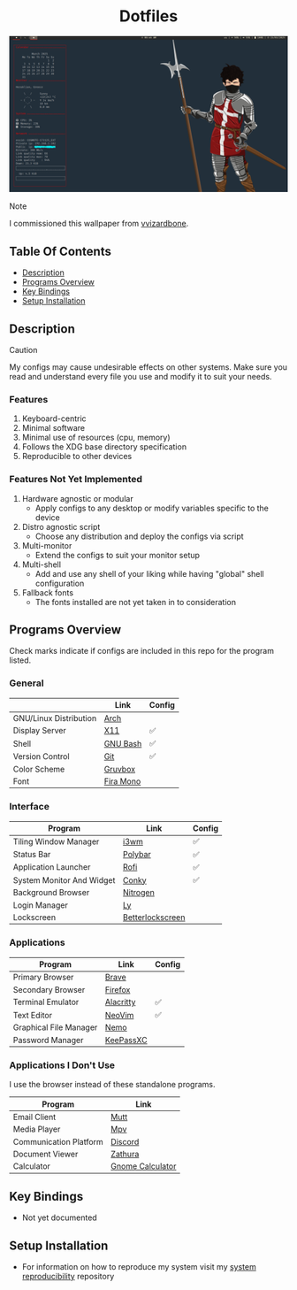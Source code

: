 <div align="center">
    <h1>Dotfiles</h1>
</div>

![image_of_rice](desktop_image.png)

> [!NOTE]
> I commissioned this wallpaper from 
> [vvizardbone](https://www.instagram.com/vvizardbone/).

## Table Of Contents

* [Description](#Description)
* [Programs Overview](#Programs-Overview)
* [Key Bindings](#Key-Bindings)
* [Setup Installation](#Setup-Installation)

## Description

> [!CAUTION]
> My configs may cause undesirable effects on other systems. Make sure you read
> and understand every file you use and modify it to suit your needs.

### Features

1. Keyboard-centric
1. Minimal software
1. Minimal use of resources (cpu, memory)
1. Follows the XDG base directory specification
1. Reproducible to other devices

### Features Not Yet Implemented

1. Hardware agnostic or modular
    * Apply configs to any desktop or modify variables specific to the device
1. Distro agnostic script
    * Choose any distribution and deploy the configs via script
1. Multi-monitor
    * Extend the configs to suit your monitor setup
1. Multi-shell
    * Add and use any shell of your liking while having \"global\" shell 
    configuration
1. Fallback fonts
    * The fonts installed are not yet taken in to consideration

## Programs Overview

Check marks indicate if configs are included in this repo for the program listed.

### General

|                        | Link                                                  | Config             |
| ---------------------- | ----------------------------------------------------- | ------------------ |
| GNU/Linux Distribution | [Arch](https://archlinux.org/)                        |                    |
| Display Server         | [X11](https://www.x.org/wiki/)                        | :white_check_mark: |
| Shell                  | [GNU Bash](https://www.gnu.org/software/bash/)        | :white_check_mark: |
| Version Control        | [Git](https://git-scm.com/)                           | :white_check_mark: |
| Color Scheme           | [Gruvbox](https://github.com/morhetz/gruvbox)         |                    |
| Font                   | [Fira Mono](https://www.nerdfonts.com/font-downloads) |                    |

### Interface

| Program                   | Link                                                                     | Config             |
| ------------------------- | ------------------------------------------------------------------------ | ------------------ |
| Tiling Window Manager     | [i3wm](https://i3wm.org/)                                                | :white_check_mark: |
| Status Bar                | [Polybar](https://github.com/polybar/polybar?tab=readme-ov-file)         | :white_check_mark: |
| Application Launcher      | [Rofi](https://github.com/davatorium/rofi)                               | :white_check_mark: |
| System Monitor And Widget | [Conky](https://github.com/brndnmtthws/conky?tab=readme-ov-file)         | :white_check_mark: |
| Background Browser        | [Nitrogen](https://github.com/l3ib/nitrogen/)                            |                    |
| Login Manager             | [Ly](https://github.com/fairyglade/ly)                                   |                    |
| Lockscreen                | [Betterlockscreen](https://github.com/betterlockscreen/betterlockscreen) |                    |

### Applications

| Program                | Link                                               | Config             |
| ---------------------- | -------------------------------------------------- | ------------------ |
| Primary Browser        | [Brave](https://brave.com/)                        |                    |
| Secondary Browser      | [Firefox](https://www.mozilla.org/en-US/)          |                    |
| Terminal Emulator      | [Alacritty](https://github.com/alacritty/alacritty)| :white_check_mark: |
| Text Editor            | [NeoVim](https://neovim.io/)                       | :white_check_mark: |
| Graphical File Manager | [Nemo](https://github.com/linuxmint/nemo)          |                    |
| Password Manager       | [KeePassXC](https://keepassxc.org/)                |                    |

### Applications I Don't Use

I use the browser instead of these standalone programs.

| Program                | Link                                                      |
| ---------------------- | --------------------------------------------------------- |
| Email Client           | [Mutt](http://www.mutt.org/)                              |
| Media Player           | [Mpv](https://mpv.io/)                                    |
| Communication Platform | [Discord](https://discord.com/)                           |
| Document Viewer        | [Zathura](https://pwmt.org/projects/zathura/)             |
| Calculator             | [Gnome Calculator](https://apps.gnome.org/en/Calculator/) |

## Key Bindings

* Not yet documented

## Setup Installation

* For information on how to reproduce my system visit my [system reproducibility]() repository

